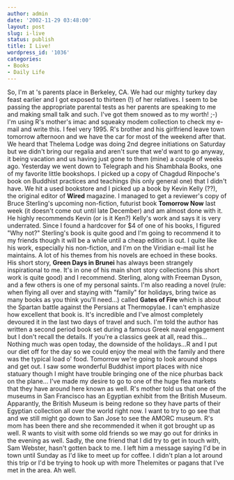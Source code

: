 ```yaml
---
author: admin
date: '2002-11-29 03:48:00'
layout: post
slug: i-live
status: publish
title: I Live!
wordpress_id: '1036'
categories:
- Books
- Daily Life
---
```


So, I'm at 's parents place in Berkeley, CA. We had our mighty turkey
day feast earlier and I got exposed to thirteen (!) of her relatives. I
seem to be passing the appropriate parental tests as her parents are
speaking to me and making small talk and such. I've got them snowed as
to my worth! ;-) I'm using R's mother's imac and squeaky modem
collection to check my e-mail and write this. I feel very 1995. R's
brother and his girlfriend leave town tomorrow afternoon and we have the
car for most of the weekend after that. We heard that Thelema Lodge was
doing 2nd degree initiations on Saturday but we didn't bring our regalia
and aren't sure that we'd want to go anyway, it being vacation and us
having just gone to them (mine) a couple of weeks ago. Yesterday we went
down to Telegraph and his Shambhala Books, one of my favorite little
bookshops. I picked up a copy of Chagdud Rinpoche's book on Buddhist
practices and teachings (his only general one) that I didn't have. We
hit a used bookstore and I picked up a book by Kevin Kelly (??), the
original editor of **Wired** magazine. I managed to get a reviewer's
copy of Bruce Sterling's upcoming non-fiction, futurist book **Tomorrow
Now** last week (it doesn't come out until late December) and am almost
done with it. He highly recommends Kevin (or is it Ken?) Kelly's work
and says it is very underrated. Since I found a hardcover for $4 of one
of his books, I figured "Why not?" Sterling's book is quite good and I'm
going to recommend it to my friends though it will be a while until a
cheap edition is out. I quite like his work, especially his non-fiction,
and I'm on the Viridian e-mail list he maintains. A lot of his themes
from his novels are echoed in these books. His short story, **Green Days
in Brunei** has always been strangely inspirational to me. It's in one
of his main short story collections (his short work is quite good) and I
recommend. Sterling, along with Freeman Dyson, and a few others is one
of my personal saints. I'm also reading a novel (rule: when flying all
over and staying with "family" for holidays, bring twice as many books
as you think you'll need...) called **Gates of Fire** which is about the
Spartan battle against the Persians at Thermopylae. I can't emphasize
how excellent that book is. It's incredible and I've almost completely
devoured it in the last two days of travel and such. I'm told the author
has written a second period book set during a famous Greek naval
engagement but I don't recall the details. If you're a classics geek at
all, read this... Nothing much was open today, the downside of the
holidays...R and I put our diet off for the day so we could enjoy the
meal with the family and there was the typical load o' food. Tomorrow
we're going to look around shops and get out. I saw some wonderful
Buddhist import places with nice statuary though I might have trouble
bringing one of the nice phurbas back on the plane... I've made my
desire to go to one of the huge flea markets that they have around here
known as well. R's mother told us that one of the museums in San
Francisco has an Egyptian exhibit from the British Museum. Apparantly,
the British Museum is being redone so they have parts of their Egyptian
collection all over the world right now. I want to try to go see that
and we still might go down to San Jose to see the AMORC museum. R's mom
has been there and she recommended it when it got brought up as well. R
wants to visit with some old friends so we may go out for drinks in the
evening as well. Sadly, the one friend that I did try to get in touch
with, Sam Webster, hasn't gotten back to me. I left him a message saying
I'd be in town until Sunday as I'd like to meet up for coffee. I didn't
plan a lot around this trip or I'd be trying to hook up with more
Thelemites or pagans that I've met in the area. Ah well.
